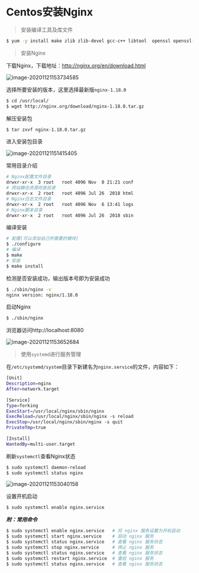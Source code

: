 # Centos安装Nginx

> 安装编译工具及库文件

```sh
$ yum -y install make zlib zlib-devel gcc-c++ libtool  openssl openssl-devel
```

> 安装Nginx

下载Nginx，下载地址：http://nginx.org/en/download.html

![image-20201121153734585](https://cdn-blog.myjerry.cn/image-20201121153734585.png)

选择所要安装的版本，这里选择最新版`nginx-1.18.0`

```sh
$ cd /usr/local/
$ wget http://nginx.org/download/nginx-1.18.0.tar.gz
```

解压安装包

```sh
$ tar zxvf nginx-1.18.0.tar.gz
```

进入安装包目录

![image-20201121151415405](https://cdn-blog.myjerry.cn/image-20201121151415405.png)

常用目录介绍

```sh
# Nginx配置文件目录
drwxr-xr-x  3 root   root 4096 Nov  8 21:21 conf
# 网站静态资源存放目录
drwxr-xr-x  2 root   root 4096 Jul 26  2018 html
# Nginx日志文件目录
drwxr-xr-x  2 root   root 4096 Nov  6 13:41 logs
# Nginx脚本目录
drwxr-xr-x  2 root   root 4096 Jul 26  2018 sbin
```

编译安装

```sh
# 配置[可以添加自己所需要的模块]
$ ./configure
# 编译
$ make
# 安装
$ make install
```

检测是否安装成功，输出版本号即为安装成功

```sh
$ ./sbin/nginx -v
nginx version: nginx/1.18.0
```

启动Nginx

```sh
$ ./sbin/nginx
```

浏览器访问http://localhost:8080

![image-20201121153652684](https://cdn-blog.myjerry.cn/image-20201121153652684.png)

> 使用`systemd`进行服务管理

在`/etc/systemd/system`目录下新建名为`nginx.service`的文件，内容如下：

```sh
[Unit]
Description=nginx
After=network.target
  
[Service]
Type=forking
ExecStart=/usr/local/nginx/sbin/nginx
ExecReload=/usr/local/nginx/sbin/nginx -s reload
ExecStop=/usr/local/nginx/sbin/nginx -s quit
PrivateTmp=true
  
[Install]
WantedBy=multi-user.target
```

刷新`systemctl`查看Nginx状态

```sh
$ sudo systemctl daemon-reload
$ sudo systemctl status nginx
```

![image-20201121153040158](https://cdn-blog.myjerry.cn/image-20201121153040158.png)

设置开机启动

```sh
$ sudo systemctl enable nginx.service
```

***附：常用命令***

```sh
$ sudo systemctl enable nginx.service   # 将 nginx 服务设置为开机启动
$ sudo systemctl start nginx.service    # 启动 nginx 服务
$ sudo systemctl status nginx.service   # 查看 nginx 服务状态
$ sudo systemctl stop nginx.service     # 停止 nginx 服务
$ sudo systemctl status nginx.service   # 查看 nginx 服务状态
$ sudo systemctl restart nginx.service  # 重启 nginx 服务
$ sudo systemctl status nginx.service   # 查看 nginx 服务状态
```

<Vssue :title="$title" />